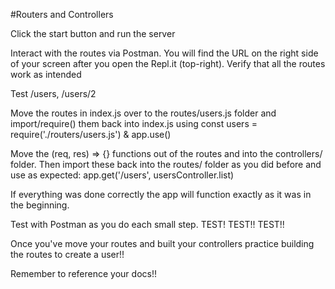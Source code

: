 #Routers and Controllers

Click the start button and run the server

Interact with the routes via Postman. You will find the URL on the right side of your screen after you open the Repl.it (top-right).
Verify that all the routes work as intended

Test /users, /users/2

Move the routes in index.js over to the 
routes/users.js folder and import/require() them back into index.js using const users = require('./routers/users.js') & app.use()

Move the (req, res) => {} functions out of the routes and into the controllers/ folder. Then import these back into the routes/ folder as you did before and use as expected: app.get('/users', usersController.list)

If everything was done correctly the app will function exactly as it was in the beginning.

Test with Postman as you do each small step. TEST! TEST!! TEST!!

Once you've move your routes and built your controllers practice building the routes to create a user!!

Remember to reference your docs!!